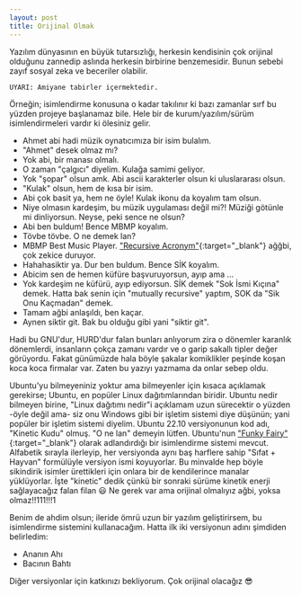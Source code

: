 ```yaml
---
layout: post
title: Orijinal Olmak
---
```


Yazılım dünyasının en büyük tutarsızlığı, herkesin kendisinin çok orijinal olduğunu zannedip aslında herkesin birbirine benzemesidir. Bunun sebebi zayıf sosyal zeka ve beceriler olabilir.

`UYARI: Amiyane tabirler içermektedir.`

Örneğin; isimlendirme konusuna o kadar takılınır ki bazı zamanlar sırf bu yüzden projeye başlanamaz bile. Hele bir de kurum/yazılım/sürüm isimlendirmeleri vardır ki ölesiniz gelir. 

- Ahmet abi hadi müzik oynatıcımıza bir isim bulalım.
- "Ahmet" desek olmaz mı?
- Yok abi, bir manası olmalı.
- O zaman "çalgıcı" diyelim. Kulağa samimi geliyor.
- Yok "şopar" olsun amk. Abi ascii karakterler olsun ki uluslararası olsun.
- "Kulak" olsun, hem de kısa bir isim.
- Abi çok basit ya, hem ne öyle! Kulak ikonu da koyalım tam olsun.
- Niye olmasın kardeşim, bu müzik uygulaması değil mi?! Müziği götünle mi dinliyorsun. Neyse, peki sence ne olsun?
- Abi ben buldum! Bence MBMP koyalım.
- Tövbe tövbe. O ne demek lan?
- MBMP Best Music Player. ["Recursive Acronym"](https://en.wikipedia.org/wiki/Recursive_acronym){:target="_blank"} ağğbi, çok zekice duruyor.
- Hahahasiktir ya. Dur ben buldum. Bence SİK koyalım.
- Abicim sen de hemen küfüre başvuruyorsun, ayıp ama ...
- Yok kardeşim ne küfürü, ayıp ediyorsun. SİK demek "Sok İsmi Kıçına" demek. Hatta bak senin için "mutually recursive" yaptım, SOK da "Sik Onu Kaçmadan" demek.
- Tamam ağbi anlaşıldı, ben kaçar.
- Aynen siktir git. Bak bu olduğu gibi yani "siktir git".

Hadi bu GNU'dur, HURD'dur falan bunları anlıyorum zira o dönemler karanlık dönemlerdi, insanların çokça zamanı vardır ve o garip sakallı tipler değer görüyordu. Fakat günümüzde hala böyle şakalar komiklikler peşinde koşan koca koca firmalar var. Zaten bu yazıyı yazmama da onlar sebep oldu.

Ubuntu'yu bilmeyeniniz yoktur ama bilmeyenler için kısaca açıklamak gerekirse; Ubuntu, en popüler Linux dağıtımlarından biridir. Ubuntu nedir bilmeyen birine, "Linux dağıtımı nedir"i açıklamam uzun sürecektir o yüzden -öyle değil ama- siz onu Windows gibi bir işletim sistemi diye düşünün; yani popüler bir işletim sistemi diyelim. Ubuntu 22.10 versiyonunun kod adı, "Kinetic Kudu" olmuş. "O ne lan" demeyin lütfen. Ubuntu'nun ["Funky Fairy"](https://wiki.ubuntu.com/DevelopmentCodeNames){:target="_blank"} olarak adlandırdığı bir isimlendirme sistemi mevcut. Alfabetik sırayla ilerleyip, her versiyonda aynı baş harflere sahip "Sıfat + Hayvan" formülüyle versiyon ismi koyuyorlar. Bu minvalde hep böyle sikindirik isimler ürettikleri için onlara bir de kendilerince manalar yüklüyorlar. İşte "kinetic" dedik çünkü bir sonraki sürüme kinetik enerji sağlayacağız falan filan 😃 Ne gerek var ama orijinal olmalıyız ağbi, yoksa olmaz!!111!!!1

Benim de ahdim olsun; ileride ömrü uzun bir yazılım geliştirirsem, bu isimlendirme sistemini kullanacağım. Hatta ilk iki versiyonun adını şimdiden belirledim:

- Ananın Ahı
- Bacının Bahtı

Diğer versiyonlar için katkınızı bekliyorum. Çok orijinal olacağız 😎